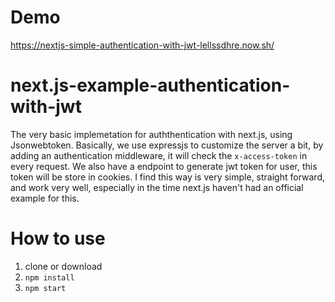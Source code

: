 # Demo
https://nextjs-simple-authentication-with-jwt-lellssdhre.now.sh/

# next.js-example-authentication-with-jwt

The very basic implemetation for auththentication with next.js, using Jsonwebtoken.
Basically, we use expressjs to customize the server a bit, by adding an authentication middleware,
it will check the `x-access-token` in every request. We also have a endpoint to generate jwt token for user, 
this token will be store in cookies. I find this way is very simple, straight forward, and work very well, 
especially in the time next.js
haven't had an official example for this.

# How to use

1. clone or download
2. `npm install`
3. `npm start`
